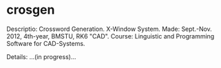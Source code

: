 # crosgen
Descriptio: Crossword Generation. X-Window System. Made: Sept.-Nov. 2012, 4th-year, BMSTU, RK6 "CAD". Course: Linguistic and Programming Software for CAD-Systems.

Details: ...(in progress)...
